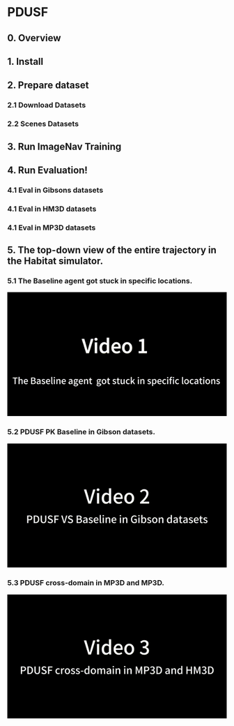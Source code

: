 # PDUSF

## 0. Overview
## 1. Install 
## 2. Prepare dataset
### 2.1 Download Datasets
### 2.2 Scenes Datasets
## 3. Run ImageNav Training 
## 4. Run Evaluation!
### 4.1 Eval in Gibsons datasets
### 4.1 Eval in HM3D datasets
### 4.1 Eval in MP3D datasets
## 5. The top-down view of the entire trajectory in the Habitat simulator. 

### 5.1 The Baseline agent got stuck in specific locations.
<div align="center">
    <img src="video_1.gif" />
</div>

### 5.2 PDUSF PK Baseline in Gibson datasets.
<div align="center">
    <img src="video_2.gif" />
</div>

### 5.3 PDUSF cross-domain in MP3D and MP3D.
<div align="center">
    <img src="video_3.gif" />
</div>
